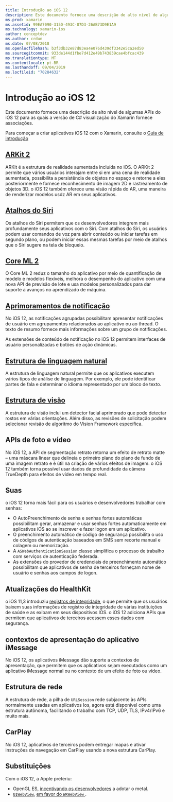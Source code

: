 ```yaml
---
title: Introdução ao iOS 12
description: Este documento fornece uma descrição de alto nível de algumas APIs do iOS 12 para as quais a versão de C# visualização do Xamarin fornece associações.
ms.prod: xamarin
ms.assetid: 99EA7090-315D-493C-87D3-26AB73D9E1A9
ms.technology: xamarin-ios
author: conceptdev
ms.author: crdun
ms.date: 07/08/2018
ms.openlocfilehash: b3f3db32e87d83ea4e076d439df3342e5ca2ed50
ms.sourcegitcommit: 933de144d1fbe7d412e49b743839cae4bfcac439
ms.translationtype: MT
ms.contentlocale: pt-BR
ms.lasthandoff: 09/04/2019
ms.locfileid: "70284632"
---
```

# <a name="introduction-to-ios-12"></a>Introdução ao iOS 12

Este documento fornece uma descrição de alto nível de algumas APIs do iOS 12 para as quais a versão de C# visualização do Xamarin fornece associações.

Para começar a criar aplicativos iOS 12 com o Xamarin, consulte o [Guia de introdução](get-started.md)

## <a name="arkit-2arkit2md"></a>[ARKit 2](arkit2.md)

ARKit é a estrutura de realidade aumentada incluída no iOS. O ARKit 2 permite que vários usuários interajam entre si em uma cena de realidade aumentada, possibilita a persistência de objetos no espaço e retorne a eles posteriormente e fornece reconhecimento de imagem 2D e rastreamento de objetos 3D. o iOS 12 também oferece uma visão rápida do AR, uma maneira de renderizar modelos usdz AR em seus aplicativos.

## <a name="siri-shortcutssiri-shortcutsmd"></a>[Atalhos do Siri](siri-shortcuts.md)

Os atalhos do Siri permitem que os desenvolvedores integrem mais profundamente seus aplicativos com o Siri. Com atalhos do Siri, os usuários podem usar comandos de voz para abrir conteúdo ou iniciar tarefas em segundo plano, ou podem iniciar essas mesmas tarefas por meio de atalhos que o Siri sugere na tela de bloqueio.

## <a name="core-ml-2coremlmd"></a>[Core ML 2](coreml.md)

O Core ML 2 reduz o tamanho do aplicativo por meio de quantificação de modelo e modelos flexíveis, melhora o desempenho do aplicativo com uma nova API de previsão de lote e usa modelos personalizados para dar suporte a avanços no aprendizado de máquina.

## <a name="notification-improvementsnotificationsindexmd"></a>[Aprimoramentos de notificação](notifications/index.md)

No iOS 12, as notificações agrupadas possibilitam apresentar notificações de usuário em agrupamentos relacionados ao aplicativo ou ao thread. O texto de resumo fornece mais informações sobre um grupo de notificações.

As extensões de conteúdo de notificação no iOS 12 permitem interfaces de usuário personalizadas e botões de ação dinâmicas.

## <a name="natural-language-frameworknatural-languagemd"></a>[Estrutura de linguagem natural](natural-language.md)

A estrutura de linguagem natural permite que os aplicativos executem vários tipos de análise de linguagem. Por exemplo, ele pode identificar partes de fala e determinar o idioma representado por um bloco de texto.

## <a name="vision-frameworkiosplatformintroduction-to-ios11visionmd"></a>[Estrutura de visão](~/ios/platform/introduction-to-ios11/vision.md)

A estrutura de visão inclui um detector facial aprimorado que pode detectar rostos em várias orientações. Além disso, as revisões de solicitação podem selecionar revisão de algoritmo do Vision Framework específica.

## <a name="photo-and-video-apis"></a>APIs de foto e vídeo

No iOS 12, a API de segmentação retrato retorna um efeito de retrato matte – uma máscara linear que delineia o primeiro plano do plano de fundo de uma imagem retrato e é útil na criação de vários efeitos de imagem. o iOS 12 também torna possível usar dados de profundidade da câmera TrueDepth para efeitos de vídeo em tempo real.

## <a name="passwords"></a>Suas

o iOS 12 torna mais fácil para os usuários e desenvolvedores trabalhar com senhas:

- O AutoPreenchimento de senha e senhas fortes automáticas possibilitam gerar, armazenar e usar senhas fortes automaticamente em aplicativos iOS ao se inscrever e fazer logon em um aplicativo.
- O preenchimento automático de código de segurança possibilita o uso de códigos de autenticação baseados em SMS sem recorte manual e colagem ou memorização.
- A `ASWebAuthenticationSession` classe simplifica o processo de trabalho com serviços de autenticação federada.
- As extensões do provedor de credenciais de preenchimento automático possibilitam que aplicativos de senha de terceiros forneçam nome de usuário e senhas aos campos de logon.

## <a name="healthkit-updates"></a>Atualizações do HealthKit

o iOS 11,3 introduziu [registros de integridade](https://www.apple.com/healthcare/health-records/), o que permite que os usuários baixem suas informações de registro de integridade de várias instituições de saúde e as exibam em seus dispositivos IOS. o iOS 12 adiciona APIs que permitem que aplicativos de terceiros acessem esses dados com segurança.

## <a name="imessage-app-presentation-contexts"></a>contextos de apresentação do aplicativo iMessage

No iOS 12, os aplicativos iMessage dão suporte a contextos de apresentação, que permitem que os aplicativos sejam executados como um aplicativo iMessage normal ou no contexto de um efeito de foto ou vídeo.

## <a name="network-framework"></a>Estrutura de rede

A estrutura de rede, a pilha de `URLSession` rede subjacente às APIs normalmente usadas em aplicativos Ios, agora está disponível como uma estrutura autônoma, facilitando o trabalho com TCP, UDP, TLS, IPv4/IPv6 e muito mais.

## <a name="carplay"></a>CarPlay

No iOS 12, aplicativos de terceiros podem entregar mapas e ativar instruções de navegação em CarPlay usando a nova estrutura CarPlay.

## <a name="deprecations"></a>Substituições

Com o iOS 12, a Apple preteriu:

- OpenGL ES, [incentivando os desenvolvedores](https://developer.apple.com/ios/whats-new/) a adotar o metal.
- [`UIWebView`](xref:UIKit.UIWebView), [em favor do `WKWebView` ](https://developer.apple.com/documentation/webkit/wkwebview?language=objc).
